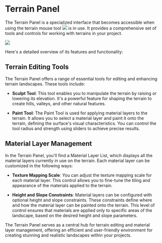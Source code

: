 # Terrain Panel

The Terrain Panel is a specialized interface that becomes accessible when using the terrain mouse tool ![](https://github.com/UltraEngine/Documentation/blob/master/Images/terraintool.png?raw=true) is in use. It provides a comprehensive set of tools and controls for working with terrains in your project.

![](https://github.com/UltraEngine/Documentation/blob/master/Images/terrainpanel.png?raw=true)

Here's a detailed overview of its features and functionality:

## Terrain Editing Tools
The Terrain Panel offers a range of essential tools for editing and enhancing terrain landscapes. These tools include:

- **Sculpt Tool**: This tool enables you to manipulate the terrain by raising or lowering its elevation. It's a powerful feature for shaping the terrain to create hills, valleys, and other natural features.

- **Paint Tool**: The Paint Tool is used for applying material layers to the terrain. It allows you to select a material layer and paint it onto the terrain, defining the surface's visual characteristics. You can control the tool radius and strength using sliders to achieve precise results.

## Material Layer Management
In the Terrain Panel, you'll find a Material Layer List, which displays all the material layers currently in use on the terrain. Each material layer can be customized in the following ways:

- **Texture Mapping Scale**: You can adjust the texture mapping scale for each material layer. This control allows you to fine-tune the tiling and appearance of the materials applied to the terrain.

- **Height and Slope Constraints**: Material layers can be configured with optional height and slope constraints. These constraints define where and how the material layer can be painted onto the terrain. This level of control ensures that materials are applied only to specific areas of the landscape, based on the desired height and slope parameters.

The Terrain Panel serves as a central hub for terrain editing and material layer management, offering an efficient and user-friendly environment for creating stunning and realistic landscapes within your projects.

